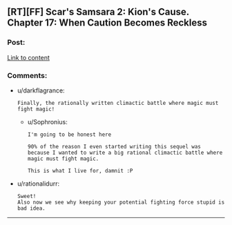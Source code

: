 ## [RT][FF] Scar's Samsara 2: Kion's Cause. Chapter 17: When Caution Becomes Reckless

### Post:

[Link to content](https://www.fanfiction.net/s/12913348/17/Kion-s-Cause)

### Comments:

- u/darkflagrance:
  ```
  Finally, the rationally written climactic battle where magic must fight magic!
  ```

  - u/Sophronius:
    ```
    I'm going to be honest here

    90% of the reason I even started writing this sequel was because I wanted to write a big rational climactic battle where magic must fight magic.

    This is what I live for, damnit :P
    ```

- u/rationalidurr:
  ```
  Sweet! 
  Also now we see why keeping your potential fighting force stupid is bad idea.
  ```

---

